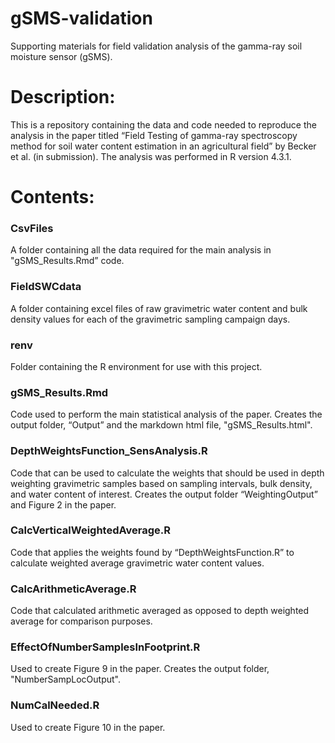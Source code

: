 # gSMS-validation
Supporting materials for field validation analysis of the gamma-ray soil moisture sensor (gSMS).

# Description:  

This is a repository containing the data and code needed to reproduce the analysis in the paper titled “Field Testing of gamma-ray spectroscopy method for soil water content estimation in an agricultural field” by Becker et al. (in submission). The analysis was performed in R version 4.3.1.  

# Contents: 

### CsvFiles
A folder containing all the data required for the main analysis in "gSMS_Results.Rmd” code.  
### FieldSWCdata 
A folder containing excel files of raw gravimetric water content and bulk density values for each of the gravimetric sampling campaign days. 
### renv
Folder containing the R environment for use with this project. 
### gSMS_Results.Rmd 
Code used to perform the main statistical analysis of the paper. Creates the output folder, “Output” and the markdown html file, "gSMS_Results.html".  
### DepthWeightsFunction_SensAnalysis.R 
Code that can be used to calculate the weights that should be used in depth weighting gravimetric samples based on sampling intervals, bulk density, and water content of interest. Creates the output folder “WeightingOutput” and Figure 2 in the paper.
### CalcVerticalWeightedAverage.R 
Code that applies the weights found by “DepthWeightsFunction.R” to calculate weighted average gravimetric water content values.  
### CalcArithmeticAverage.R
Code that calculated arithmetic averaged as opposed to depth weighted average for comparison purposes.  
### EffectOfNumberSamplesInFootprint.R
Used to create Figure 9 in the paper. Creates the output folder, "NumberSampLocOutput". 
### NumCalNeeded.R 
Used to create Figure 10 in the paper.
